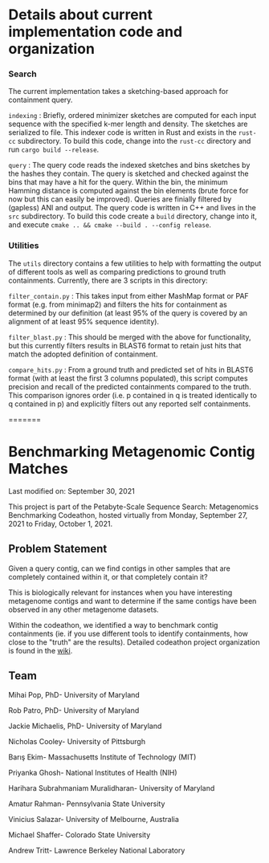 
# Details about current implementation code and organization

### Search

The current implementation takes a sketching-based approach for containment query.  

`indexing` : Briefly, ordered minimizer sketches are computed for each input sequence with the specified k-mer length and density.
The sketches are serialized to file.  This indexer code is written in Rust and exists in the `rust-cc`
subdirectory.  To build this code, change into the `rust-cc` directory and run `cargo build --release`.

`query` : The query code reads the indexed sketches and bins sketches by the hashes they contain.  The query is sketched and checked against 
the bins that may have a hit for the query.  Within the bin, the minimum Hamming distance is computed against the bin elements (brute force for now but this can easily be improved). 
Queries are finially filtered by (gapless) ANI and output.  The query code is written in C++ and lives in the `src` subdirectory.  To build this code create a `build` directory,
change into it, and execute `cmake .. && cmake --build . --config release`.

### Utilities 

The `utils` directory contains a few utilities to help with formatting the output of different tools as well as comparing predictions to ground truth containments.  Currently, 
there are 3 scripts in this directory:

`filter_contain.py` : This takes input from either MashMap format or PAF format (e.g. from minimap2) and filters the hits for containment as determined
by our definition (at least 95% of the query is covered by an alignment of at least 95% sequence identity).

`filter_blast.py` : This should be merged with the above for functionality, but this currently filters results in BLAST6 format to retain just hits that
match the adopted definition of containment.

`compare_hits.py` : From a ground truth and predicted set of hits in BLAST6 format (with at least the first 3 columns populated), this script computes precision and recall of the predicted containments compared to the truth.  This comparison ignores order (i.e. p contained in q is treated identically to q contained in p) and explicitly filters out any reported self containments.

=======

# Benchmarking Metagenomic Contig Matches
Last modified on: September 30, 2021

This project is part of the Petabyte-Scale Sequence Search: Metagenomics Benchmarking Codeathon, hosted virtually from Monday, September 27, 2021 to Friday, October 1, 2021. 

## Problem Statement

Given a query contig, can we find contigs in other samples that are completely contained within it, or that completely contain it?

This is biologically relevant for instances when you have interesting metagenome contigs and want to determine if the same contigs have been observed in any other metagenome datasets. 

Within the codeathon, we identified a way to benchmark contig containments (ie. if you use different tools to identify containments, how close to the "truth" are the results). Detailed codeathon project organization is found in the [wiki](https://github.com/NCBI-Codeathons/psss-team2/wiki).


## Team

Mihai Pop, PhD- 
University of Maryland

Rob Patro, PhD- 
University of Maryland

Jackie Michaelis, PhD- 
University of Maryland

Nicholas Cooley- 
University of Pittsburgh

Barış Ekim- 
Massachusetts Institute of Technology (MIT)

Priyanka Ghosh- 
National Institutes of Health (NIH)

Harihara Subrahmaniam Muralidharan- 
University of Maryland

Amatur Rahman- 
Pennsylvania State University

Vinicius Salazar-
University of Melbourne, Australia

Michael Shaffer- 
Colorado State University

Andrew Tritt- 
Lawrence Berkeley National Laboratory
